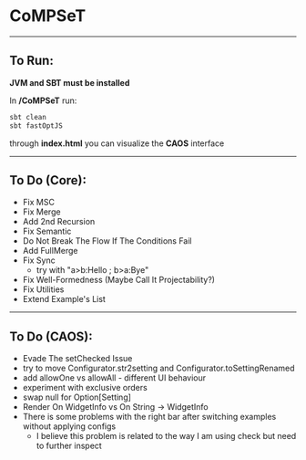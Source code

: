 # CoMPSeT
___

## To Run:
**JVM and SBT must be installed**  
  
In **/CoMPSeT** run:
````bash
sbt clean
sbt fastOptJS
````
through **index.html** you can visualize the **CAOS** interface
___

## To Do (Core):
- Fix MSC
- Fix Merge
- Add 2nd Recursion
- Fix Semantic
- Do Not Break The Flow If The Conditions Fail
- Add FullMerge
- Fix Sync
  - try with "a>b:Hello ; b>a:Bye"
- Fix Well-Formedness (Maybe Call It Projectability?)
- Fix Utilities
- Extend Example's List
___

## To Do (CAOS):

- Evade The setChecked Issue
- try to move Configurator.str2setting and Configurator.toSettingRenamed
- add allowOne vs allowAll - different UI behaviour
- experiment with exclusive orders
- swap null for Option[Setting]
- Render On WidgetInfo vs On String -> WidgetInfo
- There is some problems with the right bar after switching examples without applying configs
  - I believe this problem is related to the way I am using check but need to further inspect